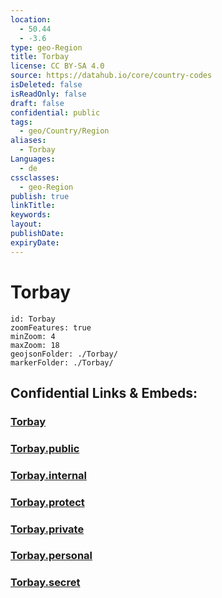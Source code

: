 ```yaml
---
location:
  - 50.44
  - -3.6
type: geo-Region
title: Torbay
license: CC BY-SA 4.0
source: https://datahub.io/core/country-codes
isDeleted: false
isReadOnly: false
draft: false
confidential: public
tags:
  - geo/Country/Region
aliases:
  - Torbay
Languages:
  - de
cssclasses:
  - geo-Region
publish: true
linkTitle:
keywords:
layout:
publishDate:
expiryDate:
---
```


# Torbay

```leaflet
id: Torbay
zoomFeatures: true 
minZoom: 4 
maxZoom: 18
geojsonFolder: ./Torbay/
markerFolder: ./Torbay/
```


## Confidential Links & Embeds: 

### [Torbay](/_Standards/Earth/Continent/Europe/Europe~North/UK/England/Regions~England/South_West_England/Torbay.md) 

### [Torbay.public](/_public/Earth/Continent/Europe/Europe~North/UK/England/Regions~England/South_West_England/Torbay.public.md) 

### [Torbay.internal](/_internal/Earth/Continent/Europe/Europe~North/UK/England/Regions~England/South_West_England/Torbay.internal.md) 

### [Torbay.protect](/_protect/Earth/Continent/Europe/Europe~North/UK/England/Regions~England/South_West_England/Torbay.protect.md) 

### [Torbay.private](/_private/Earth/Continent/Europe/Europe~North/UK/England/Regions~England/South_West_England/Torbay.private.md) 

### [Torbay.personal](/_personal/Earth/Continent/Europe/Europe~North/UK/England/Regions~England/South_West_England/Torbay.personal.md) 

### [Torbay.secret](/_secret/Earth/Continent/Europe/Europe~North/UK/England/Regions~England/South_West_England/Torbay.secret.md)

